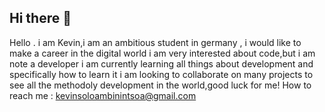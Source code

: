 ## Hi there 👋

Hello . i am Kevin,i am an ambitious student in germany , i would like to make a career in the digital world 
i am very interested about code,but i am note a developer
i am currently learning all things about development and specifically how to learn it
i am looking to collaborate on many projects to see all the methodoly development in the world,good luck for me!
How to reach me : kevinsoloambinintsoa@gmail.com
